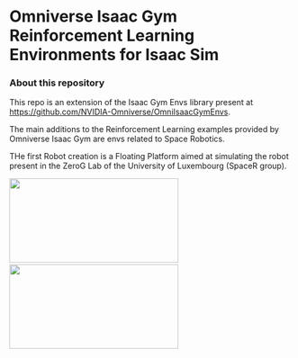 # Omniverse Isaac Gym Reinforcement Learning Environments for Isaac Sim


### About this repository

This repo is an extension of the Isaac Gym Envs library present at https://github.com/NVIDIA-Omniverse/OmniIsaacGymEnvs.

The main additions to the Reinforcement Learning examples provided by Omniverse Isaac Gym are envs related to Space Robotics.

THe first Robot creation is a Floating Platform aimed at simulating the robot present in the ZeroG Lab of the University of Luxembourg (SpaceR group).


<img src="https://user-images.githubusercontent.com/34286328/171454189-6afafbff-bb61-4aac-b518-24646007cb9f.gif" width="300" height="150"/>&emsp;<img src="https://user-images.githubusercontent.com/34286328/184172037-cdad9ee8-f705-466f-bbde-3caa6c7dea37.gif" width="300" height="150"/>
